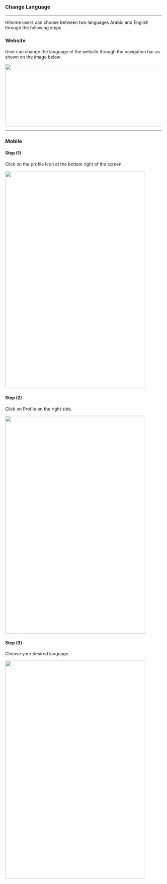 ### Change Language

---

Hihome users can choose between two languages Arabic and English through the following steps

### Website

User can change the language of the website through the navigation bar as shown on the image below

<img height="200px" width="950px" src="/images/experiences/host/01-host-experience.png"></img>

---

### Mobile

<h4><strong>Step (1)</strong></h4>
Click on the profile Icon at the bottom right of the screen.

<img height="700px" width="450px" src="/images/edit/03-edit.jpg"></img>

<h4><strong>Step (2)</strong></h4>
Click on Profile on the right side.

<img height="700px" width="450px" src="/images/edit/04-edit.jpg"></img>

<h4><strong>Step (3)</strong></h4>
Choose your desired language.

<img height="700px" width="450px" src="/images/edit/05-edit.jpg"></img>
